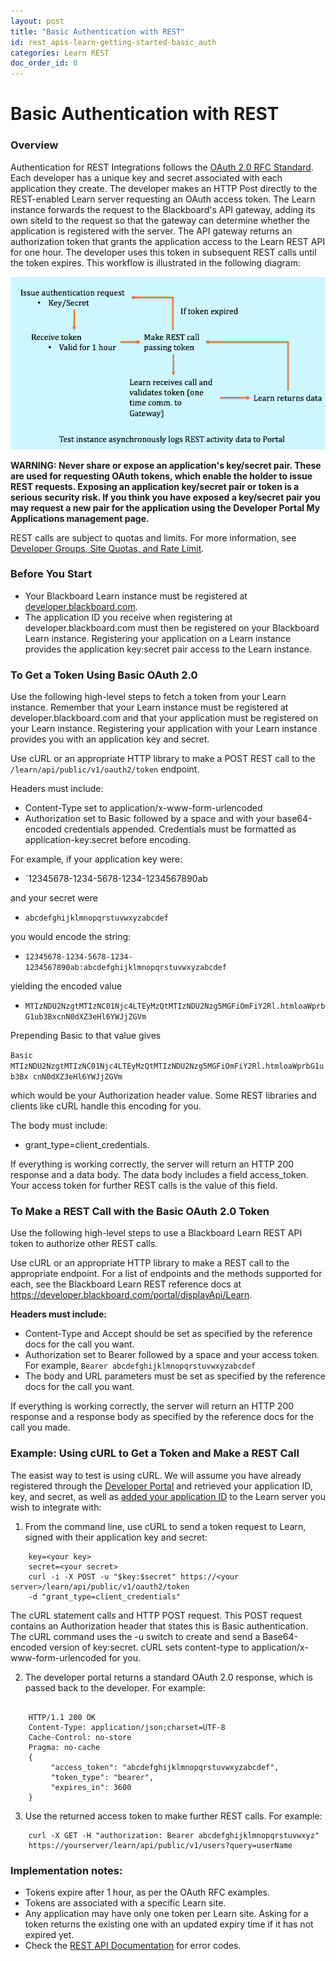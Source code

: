 ```yaml
---
layout: post
title: "Basic Authentication with REST"
id: rest_apis-learn-getting-started-basic_auth
categories: Learn REST
doc_order_id: 0
---
```


# Basic Authentication with REST

### Overview

Authentication for REST Integrations follows the [OAuth 2.0 RFC Standard](https://tools.ietf.org/html/rfc6749). Each developer has a unique key and secret associated with each application they create. The developer makes an HTTP Post directly to the REST-enabled Learn server requesting an OAuth access token. The Learn instance forwards the request to the Blackboard's API gateway, adding its own siteId to the request so that the gateway can determine whether the application is registered with the server. The API gateway returns an authorization token that grants the application access to the Learn REST API for one hour. The developer uses this token in subsequent REST calls until the token expires. This workflow is illustrated in the following diagram:

![OAuth Workflow Diagram](/assets/img/basic-auth-learn.png)

**WARNING: Never share or expose an application's key/secret pair. These are used for requesting OAuth tokens, which enable the holder to issue REST requests. Exposing an application key/secret pair or token is a serious security risk. If you think you have exposed a key/secret pair you may request a new pair for the application using the Developer Portal My Applications management page.**

REST calls are subject to quotas and limits. For more information, see
[Developer Groups, Site Quotas, and Rate Limit](/rest-apis/learn/admin/groups-quotas-rates).

### Before You Start

- Your Blackboard Learn instance must be registered at [developer.blackboard.com](https://developer.blackboard.com/).
- The application ID you receive when registering at developer.blackboard.com must then be registered on your Blackboard Learn instance. Registering your application on a Learn instance provides the application key:secret pair access to the Learn instance.

### To Get a Token Using Basic OAuth 2.0

Use the following high-level steps to fetch a token from your Learn instance.
Remember that your Learn instance must be registered at
developer.blackboard.com and that your application must be registered on your
Learn instance. Registering your application with your Learn instance provides
you with an application key and secret.

Use cURL or an appropriate HTTP library to make a POST REST call to the
`/learn/api/public/v1/oauth2/token` endpoint.

Headers must include:

- Content-Type set to application/x-www-form-urlencoded
- Authorization set to Basic followed by a space and with your base64-encoded credentials appended. Credentials must be formatted as application-key:secret before encoding.

For example, if your application key were:

- `12345678-1234-5678-1234-1234567890ab

and your secret were

- `abcdefghijklmnopqrstuvwxyzabcdef`

you would encode the string:

- `12345678-1234-5678-1234-1234567890ab:abcdefghijklmnopqrstuvwxyzabcdef`

yielding the encoded value

- `MTIzNDU2NzgtMTIzNC01Njc4LTEyMzQtMTIzNDU2Nzg5MGFiOmFiY2Rl.htmloaWprbG1ub3BxcnN0dXZ3eHl6YWJjZGVm`

Prepending Basic to that value gives

`Basic MTIzNDU2NzgtMTIzNC01Njc4LTEyMzQtMTIzNDU2Nzg5MGFiOmFiY2Rl.htmloaWprbG1ub3Bx cnN0dXZ3eHl6YWJjZGVm`

which would be your Authorization header value. Some REST libraries and
clients like cURL handle this encoding for you.

The body must include:

- grant_type=client_credentials.

If everything is working correctly, the server will return an HTTP 200
response and a data body. The data body includes a field access_token. Your
access token for further REST calls is the value of this field.

### To Make a REST Call with the Basic OAuth 2.0 Token

Use the following high-level steps to use a Blackboard Learn REST API token to
authorize other REST calls.

Use cURL or an appropriate HTTP library to make a REST call to the appropriate
endpoint. For a list of endpoints and the methods supported for each, see the
Blackboard Learn REST reference docs at https://developer.blackboard.com/portal/displayApi/Learn.

**Headers must include:**

- Content-Type and Accept should be set as specified by the reference docs for the call you want.
- Authorization set to Bearer followed by a space and your access token. For example, `Bearer abcdefghijklmnopqrstuvwxyzabcdef`
- The body and URL parameters must be set as specified by the reference docs for the call you want.

If everything is working correctly, the server will return an HTTP 200
response and a response body as specified by the reference docs for the call
you made.

### Example: Using cURL to Get a Token and Make a REST Call

The easist way to test is using cURL. We will assume you have already
registered through the [Developer Portal](/rest-apis/learn/getting-started/registry) and
retrieved your application ID, key, and secret, as well as [added your application ID](/rest-apis/learn/admin/rest-and-learn) to
the Learn server you wish to integrate with:

1. From the command line, use cURL to send a token request to Learn, signed with their application key and secret:

```shell
    key=<your key>
    secret=<your secret>
    curl -i -X POST -u "$key:$secret" https://<your server>/learn/api/public/v1/oauth2/token
    -d "grant_type=client_credentials"
```

The cURL statement calls and HTTP POST request. This POST request contains an
Authorization header that states this is Basic authentication. The cURL
command uses the -u switch to create and send a Base64-encoded version of
key:secret. cURL sets content-type to application/x-www-form-urlencoded for
you.

2. The developer portal returns a standard OAuth 2.0 response, which is passed back to the developer. For example:

```shell

    HTTP/1.1 200 OK
    Content-Type: application/json;charset=UTF-8
    Cache-Control: no-store
    Pragma: no-cache 
    {
         "access_token": "abcdefghijklmnopqrstuvwxyzabcdef",
         "token_type": "bearer",
         "expires_in": 3600
    }
```

3. Use the returned access token to make further REST calls. For example:

```shell
    curl -X GET -H "authorization: Bearer abcdefghijklmnopqrstuvwxyz"
    https://yourserver/learn/api/public/v1/users?query=userName
```

### Implementation notes:

- Tokens expire after 1 hour, as per the OAuth RFC examples.
- Tokens are associated with a specific Learn site.
- Any application may have only one token per Learn site. Asking for a token returns the existing one with an updated expiry time if it has not expired yet.
- Check the [REST API Documentation](https://developer.blackboard.com/portal/displayApi) for error codes.
